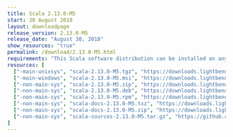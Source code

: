 ```yaml
---
title: Scala 2.13.0-M5
start: 30 August 2018
layout: downloadpage
release_version: 2.13.0-M5
release_date: "August 30, 2018"
show_resources: "true"
permalink: /download/2.13.0-M5.html
requirements: "This Scala software distribution can be installed on any Unix-like or Windows system. It requires Java 8 or later, available <a href='http://www.java.com/'>here</a>."
resources: [
  ["-main-unixsys", "scala-2.13.0-M5.tgz", "https://downloads.lightbend.com/scala/2.13.0-M5/scala-2.13.0-M5.tgz", "Mac OS X, Unix, Cygwin", "16.90M"],
  ["-main-windows", "scala-2.13.0-M5.msi", "https://downloads.lightbend.com/scala/2.13.0-M5/scala-2.13.0-M5.msi", "Windows (msi installer)", "103.19M"],
  ["-non-main-sys", "scala-2.13.0-M5.zip", "https://downloads.lightbend.com/scala/2.13.0-M5/scala-2.13.0-M5.zip", "Windows", "16.94M"],
  ["-non-main-sys", "scala-2.13.0-M5.deb", "https://downloads.lightbend.com/scala/2.13.0-M5/scala-2.13.0-M5.deb", "Debian", "524.89M"],
  ["-non-main-sys", "scala-2.13.0-M5.rpm", "https://downloads.lightbend.com/scala/2.13.0-M5/scala-2.13.0-M5.rpm", "RPM package", "103.68M"],
  ["-non-main-sys", "scala-docs-2.13.0-M5.txz", "https://downloads.lightbend.com/scala/2.13.0-M5/scala-docs-2.13.0-M5.txz", "API docs", "44.40M"],
  ["-non-main-sys", "scala-docs-2.13.0-M5.zip", "https://downloads.lightbend.com/scala/2.13.0-M5/scala-docs-2.13.0-M5.zip", "API docs", "89.44M"],
  ["-non-main-sys", "scala-sources-2.13.0-M5.tar.gz", "https://github.com/scala/scala/archive/v2.13.0-M5.tar.gz", "Sources", "6.45M"]
]
---
```

